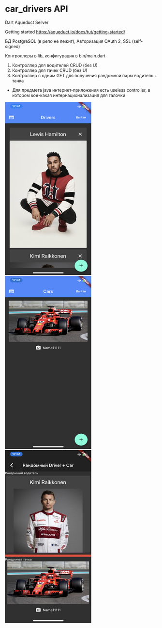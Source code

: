 # car_drivers API
 Dart Aqueduct Server

 Getting started https://aqueduct.io/docs/tut/getting-started/
 
 БД PostgreSQL (в репо не лежит),
 Авторизация OAuth 2,
 SSL (self-signed)
 
 Контроллеры в lib,
 конфигурация в bin/main.dart
 
 1) Контроллер для водителей CRUD (без U)
 2) Контроллер для тачек CRUD (без U)
 3) Контроллер с одним GET для получения рандомной пары водитель + тачка
 
 * Для предмета java интернет-приложения есть useless controller, в котором кое-какая интернационализация для галочки
 
 <img src="screens/1.PNG" width="285" height="570"> <img src="screens/2.PNG" width="285" height="570"> <img src="screens/3.PNG" width="285" height="570">
 

